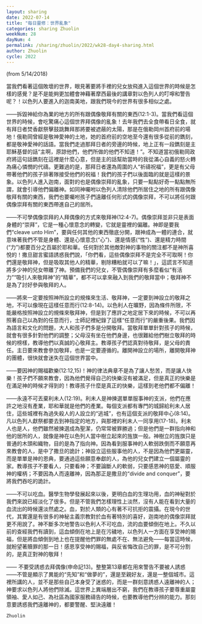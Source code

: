 ```yaml
---
layout: sharing
date: 2022-07-14
title: "每日靈修：世界亂象"
categories: sharing Zhuolin
weekNum: 28
dayNum: 4
permalink: /sharing/zhuolin/2022/wk28-day4-sharing.html
author: Zhuolin
cycle: 2022
---
```

(from 5/14/2018)

當我們看著這個敗壞的世界，眼見著要將手裡的兒女放飛進入這個世界的時候是怎樣的感覺？是不是能夠更加體會神藉著摩西最後的講章對以色列人的叮嚀和警告呢？！以色列人要進入的迦南美地，跟我們現今的世界有很多相似之處。  

——拆毀神給你為業的地方的所有跟偶像敬拜有關的東西(12:1-3)。當我們看這個世界的時候，會吃驚痛心這個世界拜偶像的亂象！去年我們去全食帶看日全食，就有拜日者焚香獻祭擊鼓跳舞拜那將要被遮蔽的太陽，那是在俄勒岡州首府前的場地！俄勒岡曾經是敬神愛神的土地，她的首府前的空地至今還有很多從前的鐫刻，都是敬神愛神的話語。當我們走過那拜日者的旁邊的時候，地上正有一段鐫刻是主耶穌基督的話“主啊，原諒他們，他們所做的他們不知道！”。不知道當初俄勒岡政府將這句話鐫刻在這裡是什麼心意，但是主的話幫助當時的我從滿心自義的怒火轉為痛心憐憫的代禱。更難過的是，那拜日者還為周圍的人“祈禱祝福”，更是有父母帶著他們的孩子排著隊接受他們的祝福！我們的孩子們以後面臨的就是這樣的景象。以色列人進入迦南，面對的也是偶像崇拜的亂象，只要一點點好奇一點點無所謂，就會引導他們偏離神。如同神囑咐以色列人清除他們所居住之地的所有跟偶像敬拜有關的東西，我們也要囑咐孩子們遠離任何形式的偶像崇拜，不可以將任何跟偶像崇拜有關的東西帶進自己的居所。  

——不可學偶像崇拜的人拜偶像的方式來敬拜神(12:4-7)。偶像崇拜並非只是表面身體的“崇拜”，它是一種心懷意念的轉變，它就是靈裡的偏離。神即是要我們“cleave unto Him”，要與任何其他的東西徹底分開，跟神成為一體的連合，就意味著我們不管是身體、還是心懷意念(“心”)、還是情感(“性”)、還是精力時間(“力”)都要百分之百屬於耶和華。任何對於其他敵對神的事物的關注都不是神所喜悅的！撒旦甜言蜜語誘惑我們說，「你們看，這些偶像崇拜不是完全不可取啊！你們還是敬拜神，但是吸取其他人的精華，剔除糟粕就可以了嘛！」，這謊言不知道將多少神的兒女帶離了神。預備我們的兒女，不管偶像崇拜有多麼看似“有活力”“吸引人來敬拜神”的“精華”，都不可以拿來融入到我們的敬拜當中；敬拜神不是為了討好參與敬拜的人。  

——將來一定要按照神所設立的規條來生活、敬拜神，一定要到神設立的敬拜之地，不可以像現在這樣任意而行(12:8-14)。以色利人在曠野，因為條件所限，不能嚴格按照神設立的規條來敬拜神，但是到了應許之地定居下來的時候，不可以再照著自己以為對的任意而行，士師記裡紀錄了這樣“任意而行”的嚴重後果。我們因為語言和文化的問題，大人和孩子們多是分開敬拜。當敬拜單單針對孩子的時候，就會有很多針對他們的調整；父母沒有坐在他們身邊，也很難給他們樹立敬拜的時候的榜樣，教導他們以真誠的心敬拜主。教導孩子們認真對待敬拜，是父母的責任。主日要來教會參加敬拜，也是一定要遵循的。離開神設立的場所，離開敬拜神的團體，很快就會迷失在這個世界當中。  

——要因神的賜福歡樂(12:12,15)！神的律法典章不是為了讓人愁苦，而是讓人快樂！孩子們不願來教會，因為他們覺得自己的快樂沒有被滿足，但是真正的快樂是在滿足神的時候才得到的！教導孩子什麼是真正的快樂，這樣到老他們都不偏離！  

——永遠不可丟棄利未人(12:19)。利未人是神揀選單單服事神的支派，他們在應許之地沒有產業，耶和華就是他們的產業。每個支派都有專門的城歸給利未人居住，這些城裡有為過失殺人的人設立的“逃城”，也有這個支派的敬拜中心(8:14)。凡以色列人獻祭都要去到神指定的地方，與那裡的利未人一同享用(17-18)。利未人也是人，他們雖然被揀選成為聖潔，仍常常被罪勝過；但是他們是一群指向神和他的居所的人，就像是神在以色列人當中樹立起來的旌旗一般。神樹立的旌旗只是普通的木頭和織物，目的是為了指向神。因為看到服事神的人軟弱跌倒而不願意再來教會的人，是中了撒旦的詭計；神設立這些服事他的人，不是因為他們更屬靈，而是單單是神的恩典，要通過這些願意奉獻的人，為他的兒女們建立一個屬靈的家。教導孩子不要看人，只要看神；不要論斷人的軟弱，只要感恩神的慈愛、順服神的權柄；不要因為人而遠離神，因為那正是撒旦的“divide and conquer”，要將我們吞吃的詭計。  

——不可以吃血。醫學生物學發展起來以後，更明白血的生理功用，血的神秘對於我們來說已經淡化了很多。但是不管我們怎樣理性上淡然，沒有人能在看到大量的血流出的時候還淡然處之。血，對於人類的心有著不可抗拒的震攝。在現今的世代，其實還是有很多的神秘主義宗教對於血有著特別的喜好，迦南地的偶像崇拜就更不用說了。神不斷多次地警告以色利人不可吃血，流的血要傾倒在地上。不久以前的查經我們有讀到，這血傾倒在地上是在污穢地，以色列人一方面在享受神的賜福，但是將血傾倒到地上也在提醒他們罪的無處不在、無法避免——每當這時候，就盼望著贖罪的那一日！感恩享受神的賜福，與反省悔改自己的罪，是不可分割的，是真正對神的敬拜！  

—— 不要受誘惑去拜偶像(申命記13)。整整第13章都在用來警告不要被人誘惑——不管是顯示了異能的“先知”和“做夢的”，還是至親好友，還是一整個城市。這裡所講的人，並不是那些自己本身受了迷惑的，而是一群刻意誘惑人遠離神的人；神要求以色列人將他們除滅。這世界上異端層出不窮，我們在教導孩子要尊重屬靈領袖、愛人如己、為社區為國家服務禱告的時候，也要教導他們分辨的能力。那刻意要誘惑我們遠離神的，都要警醒、堅決遠離！  

`Zhuolin`  

